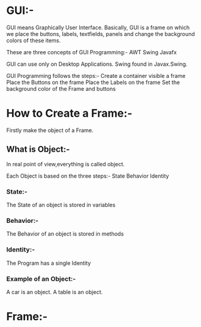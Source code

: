 # GUI:-
GUI means Graphically User Interface. Basically, GUI is a frame on which we place the buttons, labels, textfields, panels and change the background colors of these items.

These are three concepts of GUI Programming:-
AWT 
Swing 
Javafx 

GUI can use only on Desktop Applications. Swing found in Javax.Swing.

GUI Programming follows the steps:-
Create a container
visible a frame
Place the Buttons on the frame
Place the Labels on the frame
Set the background color of the Frame and buttons

# How to Create a Frame:-
Firstly make the object of a Frame.
## What is Object:-
In real point of view,everything is called object.

Each Object is based on the three steps:-
State
Behavior
Identity

### State:-
The State of an object is stored in variables

### Behavior:-
The Behavior of an object is stored in methods

### Identity:-
The Program has a single Identity

### Example of an Object:-
A car is an object.
A table is an object.

# Frame:-





